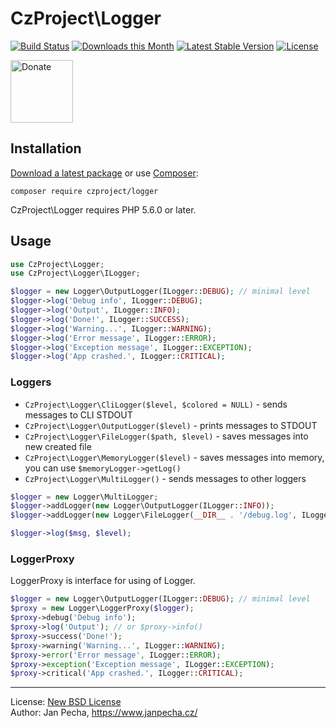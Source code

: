 # CzProject\Logger

[![Build Status](https://github.com/czproject/logger/workflows/Build/badge.svg)](https://github.com/czproject/logger/actions)
[![Downloads this Month](https://img.shields.io/packagist/dm/czproject/logger.svg)](https://packagist.org/packages/czproject/logger)
[![Latest Stable Version](https://poser.pugx.org/czproject/logger/v/stable)](https://github.com/czproject/logger/releases)
[![License](https://img.shields.io/badge/license-New%20BSD-blue.svg)](https://github.com/czproject/logger/blob/master/license.md)

<a href="https://www.janpecha.cz/donate/"><img src="https://buymecoffee.intm.org/img/donate-banner.v1.svg" alt="Donate" height="100"></a>


## Installation

[Download a latest package](https://github.com/czproject/logger/releases) or use [Composer](http://getcomposer.org/):

```
composer require czproject/logger
```

CzProject\Logger requires PHP 5.6.0 or later.


## Usage

``` php
use CzProject\Logger;
use CzProject\Logger\ILogger;

$logger = new Logger\OutputLogger(ILogger::DEBUG); // minimal level
$logger->log('Debug info', ILogger::DEBUG);
$logger->log('Output', ILogger::INFO);
$logger->log('Done!', ILogger::SUCCESS);
$logger->log('Warning...', ILogger::WARNING);
$logger->log('Error message', ILogger::ERROR);
$logger->log('Exception message', ILogger::EXCEPTION);
$logger->log('App crashed.', ILogger::CRITICAL);
```

### Loggers

* `CzProject\Logger\CliLogger($level, $colored = NULL)` - sends messages to CLI STDOUT
* `CzProject\Logger\OutputLogger($level)` - prints messages to STDOUT
* `CzProject\Logger\FileLogger($path, $level)` - saves messages into new created file
* `CzProject\Logger\MemoryLogger($level)` - saves messages into memory, you can use `$memoryLogger->getLog()`
* `CzProject\Logger\MultiLogger()` - sends messages to other loggers

``` php
$logger = new Logger\MultiLogger;
$logger->addLogger(new Logger\OutputLogger(ILogger::INFO));
$logger->addLogger(new Logger\FileLogger(__DIR__ . '/debug.log', ILogger::DEBUG));

$logger->log($msg, $level);
```

### LoggerProxy

LoggerProxy is interface for using of Logger.

```php
$logger = new Logger\OutputLogger(ILogger::DEBUG); // minimal level
$proxy = new Logger\LoggerProxy($logger);
$proxy->debug('Debug info');
$proxy->log('Output'); // or $proxy->info()
$proxy->success('Done!');
$proxy->warning('Warning...', ILogger::WARNING);
$proxy->error('Error message', ILogger::ERROR);
$proxy->exception('Exception message', ILogger::EXCEPTION);
$proxy->critical('App crashed.', ILogger::CRITICAL);
```

------------------------------

License: [New BSD License](license.md)
<br>Author: Jan Pecha, https://www.janpecha.cz/
